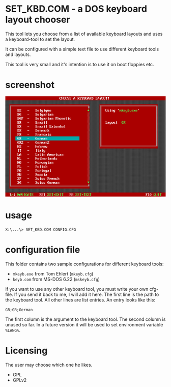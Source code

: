 # SET_KBD.COM - a DOS keyboard layout chooser 
 
This tool lets you choose from a list of available keyboard layouts and uses a keyboard-tool to set the layout. 

It can be configured with a simple text file to use different keyboard tools and layouts. 

This tool is very small and it's intention is to use it on boot floppies etc.
 
# screenshot 
![SS](screenshot.png)
# usage
```
X:\...\> SET_KBD.COM CONFIG.CFG
```
# configuration file 

This folder contains two sample configurations for different keyboard tools:
* `mkeyb.exe` from Tom Ehlert (`mkeyb.cfg`)
* `keyb.com` from MS-DOS 6.22 (`mskeyb.cfg`)

If you want to use any other keyboard tool, you must write your own cfg-file. If you send it back to me, I will add it here. 
The first line is the path to the keyboard tool. All other lines are list entries. An entry looks like this:
```
GR;GR;German
```
The first column is the argument to the keyboard tool. The second column is unused so far. 
In a future version it will be used to set environment variable `%LANG%`.

# Licensing
The user may choose which one he likes. 
- GPL
- GPLv2


